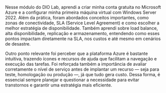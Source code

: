 Nesse módulo do DIO Lab, aprendi a criar minha conta gratuita no Microsoft Azure e a configurar minha primeira máquina virtual com Windows Server 2022. Além da prática, foram abordados conceitos importantes, como zonas de conectividade, SLA (Service Level Agreement) e como escolher a melhor estratégia de disponibilidade. Também aprendi sobre load balance, alta disponibilidade, replicação e armazenamento, entendendo como esses pontos impactam diretamente na SLA, nos custos e até mesmo em cenários de desastre.

Outro ponto relevante foi perceber que a plataforma Azure é bastante intuitiva, trazendo ícones e recursos de ajuda que facilitam a navegação e execução das tarefas. Foi reforçada também a importância de avaliar corretamente o nível de serviço antes de implantar um recurso — seja para teste, homologação ou produção —, já que tudo gera custo. Dessa forma, é essencial sempre planejar e questionar a necessidade para evitar transtornos e garantir uma estratégia mais eficiente.
